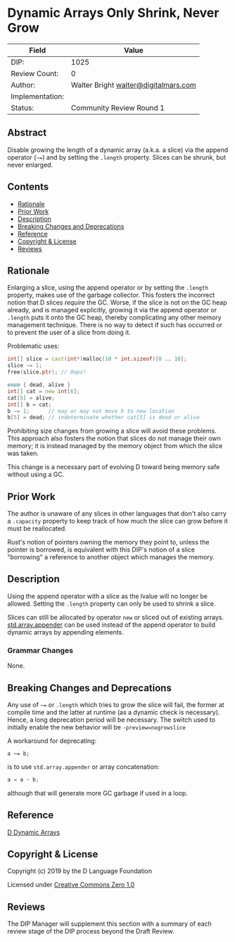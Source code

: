 # Dynamic Arrays Only Shrink, Never Grow

| Field           | Value                                                           |
|-----------------|-----------------------------------------------------------------|
| DIP:            | 1025                                                            |
| Review Count:   | 0                                                               |
| Author:         | Walter Bright walter@digitalmars.com                            |
| Implementation: |                                                                 |
| Status:         | Community Review Round 1                                        |


## Abstract

Disable growing the length of a dynamic array (a.k.a. a slice) via the append operator (`~=`)
and by setting the `.length` property. Slices can be shrunk, but never enlarged.


## Contents
* [Rationale](#rationale)
* [Prior Work](#prior-work)
* [Description](#description)
* [Breaking Changes and Deprecations](#breaking-changes-and-deprecations)
* [Reference](#reference)
* [Copyright & License](#copyright--license)
* [Reviews](#reviews)


## Rationale

Enlarging a slice, using the append operator or by setting the `.length` property,
makes use of the garbage collector. This fosters the incorrect notion that D slices
_require_ the GC. Worse, if the slice is not on the GC heap already, and is managed
explicitly, growing it via the append operator or `.length` puts it onto the
GC heap, thereby complicating any other memory management technique.
There is no way to detect if such has occurred or to prevent the user of a slice
from doing it.


Problematic uses:
```d
int[] slice = cast(int*)malloc(10 * int.sizeof)[0 .. 10];
slice ~= 1;
free(slice.ptr); // Oops!
```

```d
enum { dead, alive }
int[] cat = new int[6];
cat[5] = alive;
int[] b = cat;
b ~= 1;      // may or may not move b to new location
b[5] = dead; // indeterminate whether cat[5] is dead or alive
```

Prohibiting size changes from growing a slice will avoid these problems.
This approach also fosters the notion that slices do not manage their own
memory; it is instead managed by the memory object from which the slice was taken.

This change is a necessary part of evolving D toward being memory safe without using
a GC.


## Prior Work

The author is unaware of any slices in other languages that don't also carry a `.capacity`
property to keep track of how much the slice can grow before it must be reallocated.

Rust's notion of pointers owning the memory they point to, unless the pointer is
borrowed, is equivalent with this DIP's notion of a slice "borrowing" a reference to
another object which manages the memory.


## Description

Using the append operator with a slice as the lvalue will no longer be allowed.
Setting the `.length` property can only be used to shrink a slice.

Slices can still be allocated by operator `new` or sliced out of existing
arrays. [std.array.appender](https://dlang.org/phobos/std_array.html#appender)
can be used instead of the append operator to build dynamic arrays by appending elements.


### Grammar Changes

None.


## Breaking Changes and Deprecations

Any use of `~=` or `.length` which tries to grow the slice will fail, the former
at compile time and the latter at runtime (as a dynamic check is necessary).
Hence, a long deprecation period will be necessary.
The switch used to initially enable the new behavior will be `-preview=nogrowslice`

A workaround for deprecating:

```
a ~= b;
```
is to use `std.array.appender` or array concatenation:
```d
a = a ~ b;
```
although that will generate more GC garbage if used in a loop.

## Reference

[D Dynamic Arrays](https://dlang.org/spec/arrays.html#dynamic-arrays)


## Copyright & License

Copyright (c) 2019 by the D Language Foundation

Licensed under [Creative Commons Zero 1.0](https://creativecommons.org/publicdomain/zero/1.0/legalcode.txt)

## Reviews

The DIP Manager will supplement this section with a summary of each review stage
of the DIP process beyond the Draft Review.
